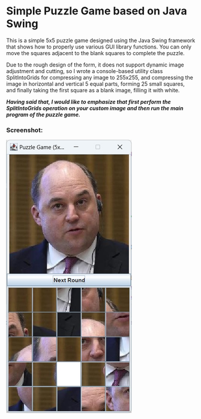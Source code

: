 # Simple Puzzle Game based on Java Swing

This is a simple 5x5 puzzle game designed using the Java Swing framework that shows how to properly use various GUI library functions. You can only move the squares adjacent to the blank squares to complete the puzzle.

Due to the rough design of the form, it does not support dynamic image adjustment and cutting, so I wrote a console-based utility class SplitIntoGrids for compressing any image to 255x255, and compressing the image in horizontal and vertical 5 equal parts, forming 25 small squares, and finally taking the first square as a blank image, filling it with white.

***Having said that, I would like to emphasize that first perform the SplitIntoGrids operation on your custom image and then run the main program of the puzzle game.***


### Screenshot:

![](puzzle_scr.jpg)